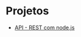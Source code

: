 # Projetos

- [API - REST com node.js](https://github.com/dsperax/Node.js/tree/main/REST%20com%20Node.js%20-%20API%20com%20express%20e%20MySQL)
